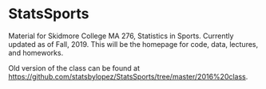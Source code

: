 # StatsSports

Material for Skidmore College MA 276, Statistics in Sports. Currently updated as of Fall, 2019. This will be the homepage for code, data, lectures, and homeworks.  

Old version of the class can be found at <https://github.com/statsbylopez/StatsSports/tree/master/2016%20class>. 
